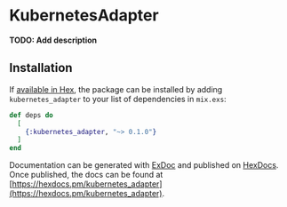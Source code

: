 # KubernetesAdapter

**TODO: Add description**

## Installation

If [available in Hex](https://hex.pm/docs/publish), the package can be installed
by adding `kubernetes_adapter` to your list of dependencies in `mix.exs`:

```elixir
def deps do
  [
    {:kubernetes_adapter, "~> 0.1.0"}
  ]
end
```

Documentation can be generated with [ExDoc](https://github.com/elixir-lang/ex_doc)
and published on [HexDocs](https://hexdocs.pm). Once published, the docs can
be found at [https://hexdocs.pm/kubernetes_adapter](https://hexdocs.pm/kubernetes_adapter).

